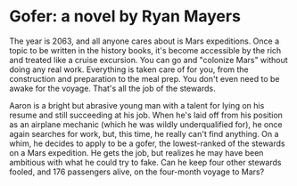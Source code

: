 # Gofer: a novel by Ryan Mayers

The year is 2063, and all anyone cares about is Mars expeditions. Once a topic to be written in the history books, it's become accessible by the rich and treated like a cruise excursion. You can go and "colonize Mars" without doing any real work. Everything is taken care of for you, from the construction and preparation to the meal prep. You don't even need to be awake for the voyage. That's all the job of the stewards.

Aaron is a bright but abrasive young man with a talent for lying on his resume and still succeeding at his job. When he's laid off from his position as an airplane mechanic (which he was wildly underqualified for), he once again searches for work, but, this time, he really can't find anything. On a whim, he decides to apply to be a gofer, the lowest-ranked of the stewards on a Mars expedition. He gets the job, but realizes he may have been ambitious with what he could try to fake. Can he keep four other stewards fooled, and 176 passengers alive, on the four-month voyage to Mars?
